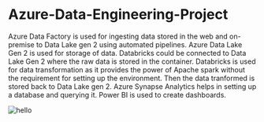 # Azure-Data-Engineering-Project

Azure Data Factory is used for ingesting data stored in the web and on-premise to Data Lake gen 2 using automated pipelines. Azure Data Lake Gen 2 is used for storage of data. Databricks could be connected to Data Lake Gen 2 where the raw data is stored in the container. Databricks is used for data transformation as it provides the power of Apache spark without the requirement for setting up the environment. Then the data tranformed is stored back to Data Lake gen 2. Azure Synapse Analytics helps in setting up a database and querying it. Power BI is used to create dashboards.


![hello](https://github.com/rohanyg/Azure-Data-Engineering-Project/assets/136742005/70ce6122-e6fb-4fb2-8dea-019a0446c50e)




